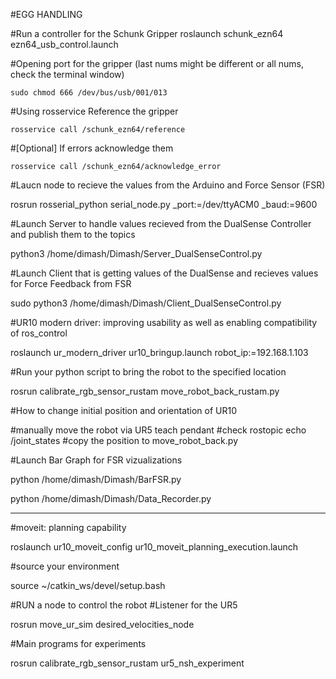 #EGG HANDLING

#Run a controller for the Schunk Gripper 
roslaunch schunk_ezn64 ezn64_usb_control.launch

#Opening port for the gripper (last nums might be different or all nums, check the terminal window)

	sudo chmod 666 /dev/bus/usb/001/013

#Using rosservice Reference the gripper

	rosservice call /schunk_ezn64/reference

#[Optional] If errors acknowledge them 

	rosservice call /schunk_ezn64/acknowledge_error 

#Laucn node to recieve the values from the Arduino and Force Sensor (FSR)

rosrun rosserial_python serial_node.py _port:=/dev/ttyACM0 _baud:=9600


#Launch Server to handle values recieved from the DualSense Controller and publish them to the topics 

python3 /home/dimash/Dimash/Server_DualSenseControl.py


#Launch Client that is getting values of the DualSense and recieves values for Force Feedback from FSR

sudo python3 /home/dimash/Dimash/Client_DualSenseControl.py


#UR10 modern driver: improving usability as well as enabling compatibility of ros_control


roslaunch ur_modern_driver ur10_bringup.launch robot_ip:=192.168.1.103


#Run your python script to bring the robot to the specified location 

rosrun calibrate_rgb_sensor_rustam move_robot_back_rustam.py


#How to change initial position and orientation of UR10

#manually move the robot via UR5 teach pendant
#check rostopic echo /joint_states
#copy the position to move_robot_back.py

#Launch Bar Graph for FSR vizualizations

python /home/dimash/Dimash/BarFSR.py

python /home/dimash/Dimash/Data_Recorder.py 




-----------------------------------------------------
#moveit: planning capability

roslaunch ur10_moveit_config ur10_moveit_planning_execution.launch

#source your environment

source ~/catkin_ws/devel/setup.bash 




#RUN a node to control the robot
#Listener for the UR5

rosrun move_ur_sim desired_velocities_node

#Main programs for experiments

rosrun calibrate_rgb_sensor_rustam ur5_nsh_experiment


